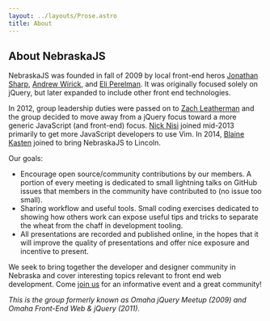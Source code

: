 ```yaml
---
layout: ../layouts/Prose.astro
title: About
---
```


## About NebraskaJS

NebraskaJS was founded in fall of 2009 by local front-end heros [Jonathan Sharp](https://twitter.com/jdsharp), [Andrew Wirick](https://twitter.com/amwirick), and [Eli Perelman](https://twitter.com/eliperelman). It was originally focused solely on jQuery, but later expanded to include other front end technologies.

In 2012, group leadership duties were passed on to [Zach Leatherman](https://twitter.com/zachleat) and
the group decided to move away from a jQuery focus toward a more generic JavaScript (and front-end) focus. [Nick Nisi](https://twitter.com/nicknisi) joined mid-2013 primarily to get more JavaScript developers to use Vim. In 2014, [Blaine Kasten](https://twitter.com/blainekasten) joined to bring NebraskaJS to Lincoln.

Our goals:

- Encourage open source/community contributions by our members. A portion of every meeting is dedicated to small lightning talks on GitHub issues that members in the community have contributed to (no issue too small).
- Sharing workflow and useful tools. Small coding exercises dedicated to showing how others work can expose useful tips and tricks to separate the wheat from the chaff in development tooling.
- All presentations are recorded and published online, in the hopes that it will improve the quality of presentations and offer nice exposure and incentive to present.

We seek to bring together the developer and designer community in Nebraska and cover interesting topics relevant
to front end web development. Come [join us](http://meetup.com/nebraskajs/) for an informative event and a great community!

_This is the group formerly known as Omaha jQuery Meetup (2009) and Omaha Front-End Web &amp; jQuery (2011)._
